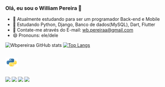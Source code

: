 ### Olá, eu sou o William Pereira 👋


- 🔭 Atualmente estudando para ser um programador Back-end e Mobile
- 🌱 Estudando Python, Django, Banco de dados(MySQL), Dart, Flutter
- 💬 Contate-me através do E-mail: wb.pereiraa@gmail.com
- 😄 Pronouns: ele/dele

![Wbpereiraa GitHub stats](https://github-readme-stats.vercel.app/api?username=wbpereiraa&show_icons=true&theme=dracula) 
[![Top Langs](https://github-readme-stats.vercel.app/api/top-langs/?username=wbpereiraa&layout=compact&theme=dracula)](https://github.com/wbpereiraa/github-readme-stats)

<div style="display: inline_block"><br>
   <img align="center" alt="Rafa-Js" height="30" width="40" 
  src="https://raw.githubusercontent.com/devicons/devicon/master/icons/python/python-original.svg">
</div>

 ##
 
<div> 
  <a href="https://instagram.com/wb.pereira" target="_blank"><img src="https://img.shields.io/badge/-Instagram-%23E4405F?style=for-the-badge&logo=instagram&logoColor=white" target="_blank"></a>
 <a href="https://discord.gg/q8hyqv6geh" target="_blank"><img src="https://img.shields.io/badge/Discord-7289DA?style=for-the-badge&logo=discord&logoColor=white" target="_blank"></a> 
  <a href = "mailto:wb.pereiraa@gmail.com"><img src="https://img.shields.io/badge/-Gmail-%23333?style=for-the-badge&logo=gmail&logoColor=white" target="_blank"></a>
  <a href="https://www.linkedin.com/in/william-barbosa-3431a290" target="_blank"><img src="https://img.shields.io/badge/-LinkedIn-%230077B5?style=for-the-badge&logo=linkedin&logoColor=white" target="_blank"></a> 
  
</div>
